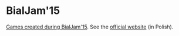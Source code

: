 # BialJam'15
[Games created during BialJam'15](http://bialjam.github.io/2015).
See the [official website](http://bialjam.wi.pb.edu.pl/) (in Polish).

